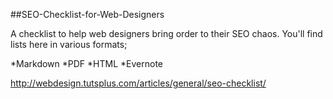 ##SEO-Checklist-for-Web-Designers

A checklist to help web designers bring order to their SEO chaos. You'll find lists here in various formats;

*Markdown
*PDF
*HTML
*Evernote



http://webdesign.tutsplus.com/articles/general/seo-checklist/
